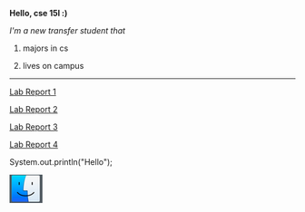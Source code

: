 **Hello, cse 15l :)**

*I'm a new transfer student that*

1) majors in cs

2) lives on campus

---

 [Lab Report 1](https://github.com/YGnina/cse15l-lab-reports/blob/main/lab-report-1-week-2.md)
 
 [Lab Report 2](https://github.com/YGnina/cse15l-lab-reports/blob/main/lab-report-2-week-4.md)
 
 [Lab Report 3](https://github.com/YGnina/cse15l-lab-reports/blob/main/lab-report-3-week-6.md)
 
 [Lab Report 4](https://github.com/YGnina/cse15l-lab-reports/blob/main/lab-report-4-week-8.md)





System.out.println("Hello");


![Image](pictures/screen.jpg)
